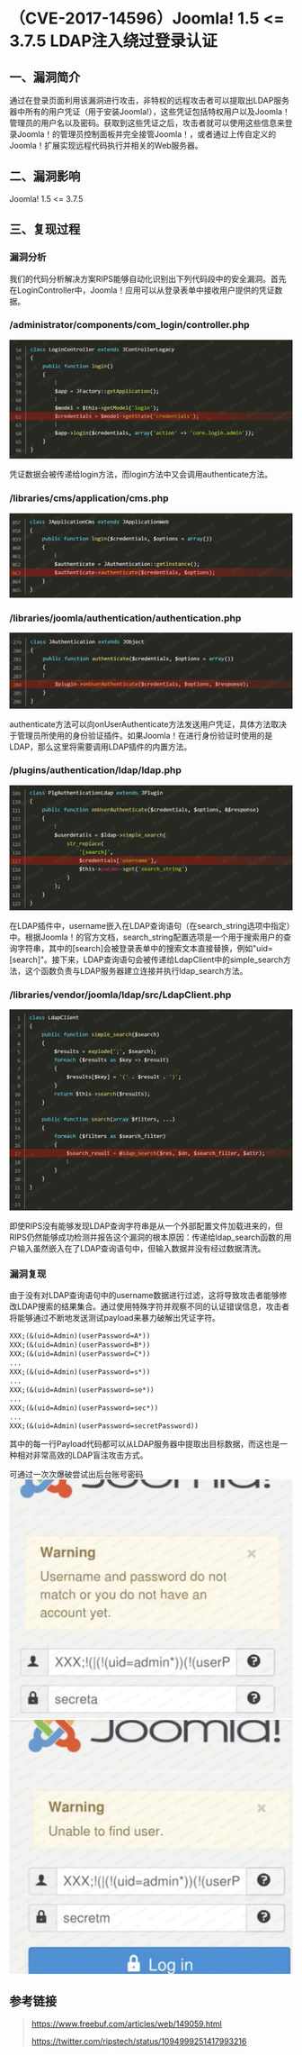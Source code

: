 （CVE-2017-14596）Joomla! 1.5 \<= 3.7.5 LDAP注入绕过登录认证
============================================================

一、漏洞简介
------------

通过在登录页面利用该漏洞进行攻击，非特权的远程攻击者可以提取出LDAP服务器中所有的用户凭证（用于安装Joomla!），这些凭证包括特权用户以及Joomla！管理员的用户名以及密码。获取到这些凭证之后，攻击者就可以使用这些信息来登录Joomla！的管理员控制面板并完全接管Joomla！，或者通过上传自定义的Joomla！扩展实现远程代码执行并相关的Web服务器。

二、漏洞影响
------------

Joomla! 1.5 \<= 3.7.5

三、复现过程
------------

### 漏洞分析

我们的代码分析解决方案RIPS能够自动化识别出下列代码段中的安全漏洞。首先在LoginController中，Joomla！应用可以从登录表单中接收用户提供的凭证数据。

### /administrator/components/com\_login/controller.php

![1.png](./resource/(CVE-2017-14596)Joomla!1.5<=3.7.5LDAP注入绕过登录认证/media/rId26.png)

凭证数据会被传递给login方法，而login方法中又会调用authenticate方法。

### /libraries/cms/application/cms.php

![2.png](./resource/(CVE-2017-14596)Joomla!1.5<=3.7.5LDAP注入绕过登录认证/media/rId28.png)

### /libraries/joomla/authentication/authentication.php

![3.png](./resource/(CVE-2017-14596)Joomla!1.5<=3.7.5LDAP注入绕过登录认证/media/rId30.png)

authenticate方法可以向onUserAuthenticate方法发送用户凭证，具体方法取决于管理员所使用的身份验证插件。如果Joomla！在进行身份验证时使用的是LDAP，那么这里将需要调用LDAP插件的内置方法。

### /plugins/authentication/ldap/ldap.php

![4.png](./resource/(CVE-2017-14596)Joomla!1.5<=3.7.5LDAP注入绕过登录认证/media/rId32.png)

在LDAP插件中，username嵌入在LDAP查询语句（在search\_string选项中指定）中。根据Joomla！的官方文档，search\_string配置选项是一个用于搜索用户的查询字符串，其中的\[search\]会被登录表单中的搜索文本直接替换，例如"uid=\[search\]"。接下来，LDAP查询语句会被传递给LdapClient中的simple\_search方法，这个函数负责与LDAP服务器建立连接并执行ldap\_search方法。

### /libraries/vendor/joomla/ldap/src/LdapClient.php

![5.png](./resource/(CVE-2017-14596)Joomla!1.5<=3.7.5LDAP注入绕过登录认证/media/rId34.png)

即使RIPS没有能够发现LDAP查询字符串是从一个外部配置文件加载进来的，但RIPS仍然能够成功检测并报告这个漏洞的根本原因：传递给ldap\_search函数的用户输入虽然嵌入在了LDAP查询语句中，但输入数据并没有经过数据清洗。

### 漏洞复现

由于没有对LDAP查询语句中的username数据进行过滤，这将导致攻击者能够修改LDAP搜索的结果集合。通过使用特殊字符并观察不同的认证错误信息，攻击者将能够通过不断地发送测试payload来暴力破解出凭证字符。

    XXX;(&(uid=Admin)(userPassword=A*))
    XXX;(&(uid=Admin)(userPassword=B*))
    XXX;(&(uid=Admin)(userPassword=C*))
    ...
    XXX;(&(uid=Admin)(userPassword=s*))
    ...
    XXX;(&(uid=Admin)(userPassword=se*))
    ...
    XXX;(&(uid=Admin)(userPassword=sec*))
    ...
    XXX;(&(uid=Admin)(userPassword=secretPassword))

其中的每一行Payload代码都可以从LDAP服务器中提取出目标数据，而这也是一种相对非常高效的LDAP盲注攻击方式。

可通过一次次爆破尝试出后台账号密码![6.png](./resource/(CVE-2017-14596)Joomla!1.5<=3.7.5LDAP注入绕过登录认证/media/rId36.png)![7.png](./resource/(CVE-2017-14596)Joomla!1.5<=3.7.5LDAP注入绕过登录认证/media/rId37.png)

参考链接
--------

> https://www.freebuf.com/articles/web/149059.html
>
> https://twitter.com/ripstech/status/1094999251417993216
